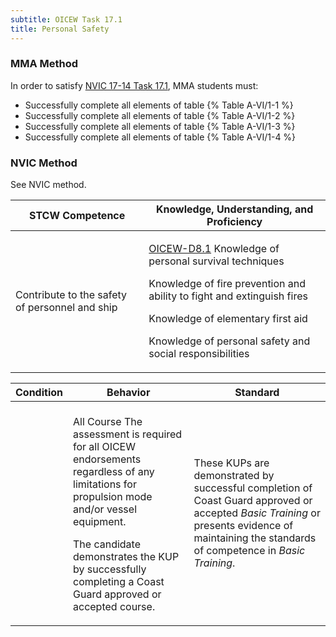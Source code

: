 ```yaml
---
subtitle: OICEW Task 17.1 
title: Personal Safety
---
```



### MMA Method

In order to satisfy  [NVIC 17-14  Task  17.1](/stcw23/assets/images/nvic-17-14.pdf), MMA students must:

* Successfully complete all elements of table {% Table A-VI/1-1 %}
* Successfully complete all elements of table {% Table A-VI/1-2 %}
* Successfully complete all elements of table {% Table A-VI/1-3 %}
* Successfully complete all elements of table {% Table A-VI/1-4 %}


### NVIC Method

<a onclick="togglevisibility('nvic_methods')" >See NVIC method.</a>

<div id='nvic_methods' class='hide'>

<table>
<thead>
<tr>
<th class='forty'> STCW Competence </th>
<th class='sixty'> Knowledge, Understanding, and Proficiency </th>
</tr>
</thead>




<tbody>
<tr><td markdown='1'>

Contribute to the safety of personnel and ship

</td><td markdown='1'>

[OICEW-D8.1](../../tables/31.html#OICEW-D8.1) Knowledge of personal survival techniques 

Knowledge of fire prevention and ability to fight and extinguish fires 

Knowledge of elementary first aid 

Knowledge of personal safety and social responsibilities

</td></tr>


</tbody>
</table>


<table>
<thead>
<tr><th class='twenty'>  Condition </th><th class='twenty'> Behavior </th><th  class='sixty'>Standard </th></tr>
</thead>
<tbody >



<tr><td markdown='1'>


</td><td markdown='1'>


<br>

<div class="tooltip">All Course
<span class="tooltiptext">
The assessment is required for all OICEW endorsements regardless of any limitations for propulsion mode and/or vessel equipment.

The candidate demonstrates the KUP by successfully completing a Coast Guard approved or accepted course.
</span>
</div>


</td><td markdown='1'>

These KUPs are demonstrated by successful completion of Coast Guard approved or accepted *Basic Training* or presents evidence of maintaining the standards of competence in *Basic Training*.

</td></tr>
</tbody>
</table>
</div>
